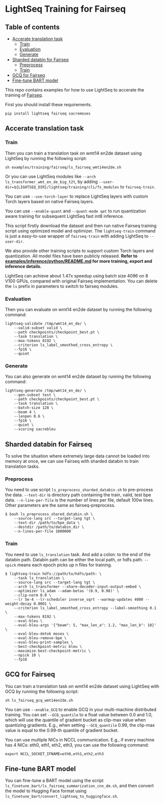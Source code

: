 # LightSeq Training for Fairseq

## Table of contents
- [Accerate translation task](#accerate-translation-task)
    - [Train](#train)
    - [Evaluation](#evaluation)
    - [Generate](#generate)
- [Sharded databin for Fairseq](#sharded-databin-for-fairseq)
    - [Preprocess](#preprocess)
    - [Train](#train)
- [GCQ for Fairseq](#gcq-for-fairseq)
- [Fine-tune BART model](#fine-tune-bart-model)

This repo contains examples for how to use LightSeq to accerate the training of [Fairseq](https://github.com/pytorch/fairseq).

First you should install these requirements.
```shell
pip install lightseq fairseq sacremoses
```

## Accerate translation task
### Train
Then you can train a translation task on wmt14 en2de dataset using LightSeq by running the following script:
```shell
sh examples/training/fairseq/ls_fairseq_wmt14en2de.sh
```

Or you can use LightSeq modules like `--arch ls_transformer_wmt_en_de_big_t2t`,
by adding `--user-dir=${LIGHTSEQ_DIR}/lightseq/training/cli/fs_modules`
to `fairseq-train`.

You can use `--use-torch-layer` to replace LightSeq layers with custom Torch layers based on native Fairseq layers.

You can use `--enable-quant` and `--quant-mode qat` to run quantization aware training for subsequent LightSeq fast int8 inference.

This script firstly download the dataset and then run native Fairseq
training script using optimized model and optimizer.
The `lightseq-train` command is just a easy-to-use wrapper of `fairseq-train` with adding
LightSeq to `--user-dir`.

We also provide other training scripts to support custom Torch layers and quantization. All model files have been publicly released. **Refer to [examples/inference/python/README.md](../../../examples/inference/python/README.md) for more training, export and inference details.**

LightSeq can achieve about 1.47x speedup using batch size 4096 on 8 V100 GPUs,
compared with original Fairseq implementation. You can delete the `ls` prefix in parameters
to switch to fairseq modules.

### Evaluation
Then you can evaluate on wmt14 en2de dataset by running the following command:
```shell
lightseq-validate /tmp/wmt14_en_de/ \
    --valid-subset valid \
    --path checkpoints/checkpoint_best.pt \
    --task translation \
    --max-tokens 8192 \
    --criterion ls_label_smoothed_cross_entropy \
    --fp16 \
    --quiet
```

### Generate
You can also generate on wmt14 en2de dataset by running the following command:
```shell
lightseq-generate /tmp/wmt14_en_de/ \
    --gen-subset test \
    --path checkpoints/checkpoint_best.pt \
    --task translation \
    --batch-size 128 \
    --beam 4 \
    --lenpen 0.6 \
    --fp16 \
    --quiet \
    --scoring sacrebleu
```

## Sharded databin for Fairseq
To solve the situation where extremely large data cannot be loaded into memory at once, we can use Fairseq with sharded databin to train translation tasks.

### Preprocess
You need to use script `ls_preprocess_sharded_databin.sh` to pre-process the data. `--text-dir` is directory path containing the train, valid, test bpe data. `--n-line-per-file` is the number of lines per file, default 100w lines. Other parameters are the same as fairseq-preprocess.
```shell
$ bash ls_preprocess_shared_databin.sh \
    --source-lang src --target-lang tgt \
    --text-dir /path/to/bpe_data \
    --destdir /path/to/databin_dir \
    --n-lines-per-file 1000000
```

### Train
You need to use `ls_translation` task. And add a colon: to the end of the databin path. Databin path can be either the local path, or hdfs path. `--npick` means each epoch picks up n files for training.
```shell
$ lightseq-train hdfs://path/to/hdfs/path: \
    --task ls_translation \
    --source-lang src --target-lang tgt \
    --arch ls_transformer --share-decoder-input-output-embed \
    --optimizer ls_adam --adam-betas '(0.9, 0.98)' \
    --clip-norm 0.0 \
    --lr 5e-4 --lr-scheduler inverse_sqrt --warmup-updates 4000 --weight-decay 0.0001 \
    --criterion ls_label_smoothed_cross_entropy --label-smoothing 0.1 \
    --max-tokens 8192 \
    --eval-bleu \
    --eval-bleu-args '{"beam": 5, "max_len_a": 1.2, "max_len_b": 10}' \
    --eval-bleu-detok moses \
    --eval-bleu-remove-bpe \
    --eval-bleu-print-samples \
    --best-checkpoint-metric bleu \
    --maximize-best-checkpoint-metric \
    --npick 10 \
    --fp16
```

## GCQ for Fairseq
You can train a translation task on wmt14 en2de dataset using LightSeq with GCQ by running the following script:
```shell
sh ls_fairseq_gcq_wmt14en2de.sh
```

You can use `--enable_GCQ` to enable GCQ in your multi-machine distributed training.
You can set `--GCQ_quantile` to a float value between 0.0 and 1.0, which will use the quantile of gradient bucket as clip-max value when quantizing gradients. E.g., when setting `--GCQ_quantile` 0.99, the clip-max value is equal to the 0.99-th quantile of gradient bucket.

You can use multiple NICs in NCCL communication. E.g., if every machine has 4 NICs: eth0, eth1, eth2, eth3, you can use the following command:
```shell
export NCCL_SOCKET_IFNAME=eth0,eth1,eth2,eth3
```

## Fine-tune BART model
You can fine-tune a BART model using the script `ls_finetune_bart/ls_fairseq_summarization_cnn_dm.sh`, and then convert the model to Hugging Face format using `ls_finetune_bart/convert_lightseq_to_huggingface.sh`.
